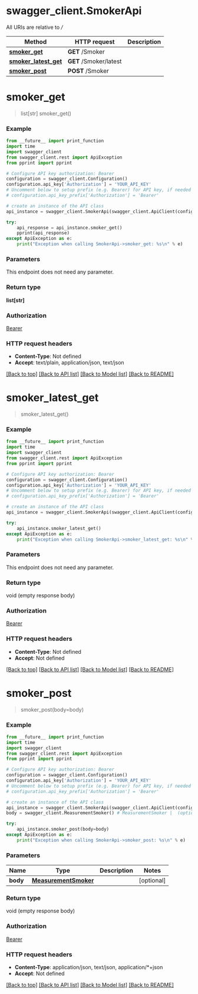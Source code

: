 # swagger_client.SmokerApi

All URIs are relative to */*

Method | HTTP request | Description
------------- | ------------- | -------------
[**smoker_get**](SmokerApi.md#smoker_get) | **GET** /Smoker | 
[**smoker_latest_get**](SmokerApi.md#smoker_latest_get) | **GET** /Smoker/latest | 
[**smoker_post**](SmokerApi.md#smoker_post) | **POST** /Smoker | 

# **smoker_get**
> list[str] smoker_get()



### Example
```python
from __future__ import print_function
import time
import swagger_client
from swagger_client.rest import ApiException
from pprint import pprint

# Configure API key authorization: Bearer
configuration = swagger_client.Configuration()
configuration.api_key['Authorization'] = 'YOUR_API_KEY'
# Uncomment below to setup prefix (e.g. Bearer) for API key, if needed
# configuration.api_key_prefix['Authorization'] = 'Bearer'

# create an instance of the API class
api_instance = swagger_client.SmokerApi(swagger_client.ApiClient(configuration))

try:
    api_response = api_instance.smoker_get()
    pprint(api_response)
except ApiException as e:
    print("Exception when calling SmokerApi->smoker_get: %s\n" % e)
```

### Parameters
This endpoint does not need any parameter.

### Return type

**list[str]**

### Authorization

[Bearer](../README.md#Bearer)

### HTTP request headers

 - **Content-Type**: Not defined
 - **Accept**: text/plain, application/json, text/json

[[Back to top]](#) [[Back to API list]](../README.md#documentation-for-api-endpoints) [[Back to Model list]](../README.md#documentation-for-models) [[Back to README]](../README.md)

# **smoker_latest_get**
> smoker_latest_get()



### Example
```python
from __future__ import print_function
import time
import swagger_client
from swagger_client.rest import ApiException
from pprint import pprint

# Configure API key authorization: Bearer
configuration = swagger_client.Configuration()
configuration.api_key['Authorization'] = 'YOUR_API_KEY'
# Uncomment below to setup prefix (e.g. Bearer) for API key, if needed
# configuration.api_key_prefix['Authorization'] = 'Bearer'

# create an instance of the API class
api_instance = swagger_client.SmokerApi(swagger_client.ApiClient(configuration))

try:
    api_instance.smoker_latest_get()
except ApiException as e:
    print("Exception when calling SmokerApi->smoker_latest_get: %s\n" % e)
```

### Parameters
This endpoint does not need any parameter.

### Return type

void (empty response body)

### Authorization

[Bearer](../README.md#Bearer)

### HTTP request headers

 - **Content-Type**: Not defined
 - **Accept**: Not defined

[[Back to top]](#) [[Back to API list]](../README.md#documentation-for-api-endpoints) [[Back to Model list]](../README.md#documentation-for-models) [[Back to README]](../README.md)

# **smoker_post**
> smoker_post(body=body)



### Example
```python
from __future__ import print_function
import time
import swagger_client
from swagger_client.rest import ApiException
from pprint import pprint

# Configure API key authorization: Bearer
configuration = swagger_client.Configuration()
configuration.api_key['Authorization'] = 'YOUR_API_KEY'
# Uncomment below to setup prefix (e.g. Bearer) for API key, if needed
# configuration.api_key_prefix['Authorization'] = 'Bearer'

# create an instance of the API class
api_instance = swagger_client.SmokerApi(swagger_client.ApiClient(configuration))
body = swagger_client.MeasurementSmoker() # MeasurementSmoker |  (optional)

try:
    api_instance.smoker_post(body=body)
except ApiException as e:
    print("Exception when calling SmokerApi->smoker_post: %s\n" % e)
```

### Parameters

Name | Type | Description  | Notes
------------- | ------------- | ------------- | -------------
 **body** | [**MeasurementSmoker**](MeasurementSmoker.md)|  | [optional] 

### Return type

void (empty response body)

### Authorization

[Bearer](../README.md#Bearer)

### HTTP request headers

 - **Content-Type**: application/json, text/json, application/*+json
 - **Accept**: Not defined

[[Back to top]](#) [[Back to API list]](../README.md#documentation-for-api-endpoints) [[Back to Model list]](../README.md#documentation-for-models) [[Back to README]](../README.md)

